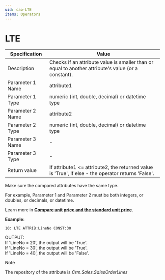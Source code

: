 ```yaml
---
uid: cao-LTE
items: Operators
---
```


# LTE 

| Specification         | Value                                                        |
| --------------------- | ------------------------------------------------------------ |
| Description           | Checks if an attribute value is smaller than or equal to another attribute's value (or a constant).          |
| Parameter 1 Name      | attribute1                                                        |
| Parameter 1 Type      | numeric (int, double, decimal) or datetime type                                  |
| Parameter 2 Name      | attribute2                                                            |
| Parameter 2 Type      | numeric (int, double, decimal) or datetime type                                                            |
| Parameter 3 Name      | -                                                            |
| Parameter 3 Type      | -                                                            |
| Return value          | If attribute1 <= attribute2, the returned value is 'True', if else - the operator returns 'False'.                                                          |
 
Make sure the compared attributes have the same type. 

For example, Parameter 1 and Parameter 2 must be both integers, or doubles, or decimals, or datetime.

Learn more in **[Compare unit price and the standard unit price](https://docs.erp.net/tech/advanced/calculated-attributes/examples/compare-unit-and-standard-unit-price.html)**.


**Example:**

```      
10: LTE ATTRIB:LineNo CONST:30   
```
OUTPUT: 
<br/>If 'LineNo = 20', the output will be 'True'.
<br/>If 'LineNo = 30', the output will be 'True'.
<br/>If 'LineNo = 40', the output will be 'False'.


> [!NOTE]
> 
> The repository of the attribute is *Crm.Sales.SalesOrderLines*


